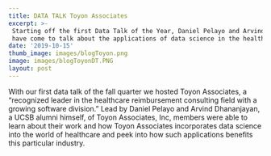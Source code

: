 ```yaml
---
title: DATA TALK Toyon Associates
excerpt: >-
 Starting off the first Data Talk of the Year, Daniel Pelayo and Arvind Dhananjayan of Toyon Associates
 have come to talk about the applications of data science in the healthcare industry!
date: '2019-10-15'
thumb_image: images/blogToyon.png
image: images/blogToyonDT.PNG
layout: post
---
```


With our first data talk of the fall quarter we hosted Toyon Associates, a “recognized leader in the healthcare reimbursement consulting field with a growing software division.”  Lead by Daniel Pelayo and Arvind Dhananjayan, a UCSB alumni himself, of Toyon Associates, Inc, members were able to learn about their work and how Toyon Associates incorporates data science into the world of healthcare and peek into how such applications benefits this particular industry.

